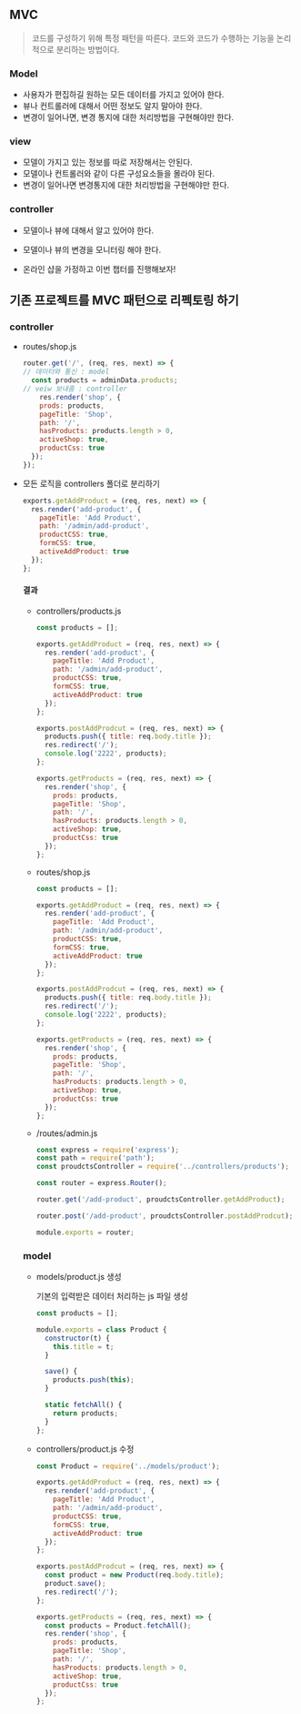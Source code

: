 ## MVC

> 코드를 구성하기 위해 특정 패턴을 따른다. 코드와 코드가 수행하는 기능을 논리적으로 분리하는 방법이다.

### Model

* 사용자가 편집하길 원하는 모든 데이터를 가지고 있어야 한다.
* 뷰나 컨트롤러에 대해서 어떤 정보도 알지 말아야 한다.
*  변경이 일어나면, 변경 통지에 대한 처리방법을 구현해야만 한다.

### view

*  모델이 가지고 있는 정보를 따로 저장해서는 안된다.
* 모델이나 컨트롤러와 같이 다른 구성요소들을 몰라야 된다.
* 변경이 일어나면 변경통지에 대한 처리방법을 구현해야만 한다.

### controller

* 모델이나 뷰에 대해서 알고 있어야 한다.
* 모델이나 뷰의 변경을 모니터링 해야 한다.





* 온라인 샵을 가정하고 이번 챕터를 진행해보자!

## 기존 프로젝트를 MVC 패턴으로 리펙토링 하기

### controller

* routes/shop.js

  ```javascript
  router.get('/', (req, res, next) => {
  // 데이터와 통신 : model
    const products = adminData.products;
  // veiw 보내줌 : controller
      res.render('shop', {
      prods: products,
      pageTitle: 'Shop',
      path: '/',
      hasProducts: products.length > 0,
      activeShop: true,
      productCss: true
    });
  });
  ```

* 모든 로직을 controllers 폴더로 분리하기

  ```javascript
  exports.getAddProduct = (req, res, next) => {
    res.render('add-product', {
      pageTitle: 'Add Product',
      path: '/admin/add-product',
      productCSS: true,
      formCSS: true,
      activeAddProduct: true
    });
  };
  
  ```

  #### 결과

  * controllers/products.js

    ```javascript
    const products = [];
    
    exports.getAddProduct = (req, res, next) => {
      res.render('add-product', {
        pageTitle: 'Add Product',
        path: '/admin/add-product',
        productCSS: true,
        formCSS: true,
        activeAddProduct: true
      });
    };
    
    exports.postAddProdcut = (req, res, next) => {
      products.push({ title: req.body.title });
      res.redirect('/');
      console.log('2222', products);
    };
    
    exports.getProducts = (req, res, next) => {
      res.render('shop', {
        prods: products,
        pageTitle: 'Shop',
        path: '/',
        hasProducts: products.length > 0,
        activeShop: true,
        productCss: true
      });
    };
    
    ```

  * routes/shop.js

    ```javascript
    const products = [];
    
    exports.getAddProduct = (req, res, next) => {
      res.render('add-product', {
        pageTitle: 'Add Product',
        path: '/admin/add-product',
        productCSS: true,
        formCSS: true,
        activeAddProduct: true
      });
    };
    
    exports.postAddProdcut = (req, res, next) => {
      products.push({ title: req.body.title });
      res.redirect('/');
      console.log('2222', products);
    };
    
    exports.getProducts = (req, res, next) => {
      res.render('shop', {
        prods: products,
        pageTitle: 'Shop',
        path: '/',
        hasProducts: products.length > 0,
        activeShop: true,
        productCss: true
      });
    };
    
    ```

  * /routes/admin.js

    ```javascript
    const express = require('express');
    const path = require('path');
    const proudctsController = require('../controllers/products');
    
    const router = express.Router();
    
    router.get('/add-product', proudctsController.getAddProduct);
    
    router.post('/add-product', proudctsController.postAddProdcut);
    
    module.exports = router;
    
    ```

  ### model

  * models/product.js 생성

    기본의 입력받은 데이터 처리하는 js 파일 생성

    ```javascript
    const products = [];
    
    module.exports = class Product {
      constructor(t) {
        this.title = t;
      }
    
      save() {
        products.push(this);
      }
    
      static fetchAll() {
        return products;
      }
    };
    
    ```

  * controllers/product.js 수정

    ```javascript
    const Product = require('../models/product');
    
    exports.getAddProduct = (req, res, next) => {
      res.render('add-product', {
        pageTitle: 'Add Product',
        path: '/admin/add-product',
        productCSS: true,
        formCSS: true,
        activeAddProduct: true
      });
    };
    
    exports.postAddProdcut = (req, res, next) => {
      const product = new Product(req.body.title);
      product.save();
      res.redirect('/');
    };
    
    exports.getProducts = (req, res, next) => {
      const products = Product.fetchAll();
      res.render('shop', {
        prods: products,
        pageTitle: 'Shop',
        path: '/',
        hasProducts: products.length > 0,
        activeShop: true,
        productCss: true
      });
    };
    
    ```

    

  